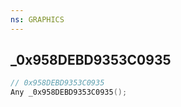 ```yaml
---
ns: GRAPHICS
---
```

## _0x958DEBD9353C0935

```c
// 0x958DEBD9353C0935
Any _0x958DEBD9353C0935();
```

